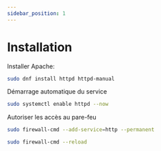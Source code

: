 ```yaml
---
sidebar_position: 1
---
```


# Installation

Installer Apache: 
```bash
sudo dnf install httpd httpd-manual
```

Démarrage automatique du service
```bash
sudo systemctl enable httpd --now
```

Autoriser les accès au pare-feu
```bash
sudo firewall-cmd --add-service=http --permanent

sudo firewall-cmd --reload
```